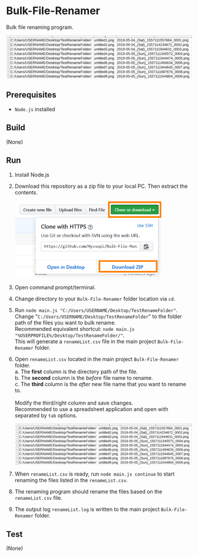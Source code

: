 # Bulk-File-Renamer
Bulk file renaming program.

![renameList](images/renameList.png)

## Prerequisites
- `Node.js` installed

## Build
(None)

## Run
1. Install Node.js

2. Download this repository as a zip file to your local PC. Then extract the contents.

    <img src="images/GitHubRepositoryDownload.png" width="400">

3. Open command prompt/terminal.

4. Change directory to your `Bulk-File-Renamer` folder location via `cd`.

5. Run `node main.js "C:/Users/USERNAME/Desktop/TestRenameFolder"`. Change "`C:/Users/USERNAME/Desktop/TestRenameFolder`" to the folder path of the files you want to bulk rename.  
Recommended equivalent shortcut: `node main.js "%USERPROFILE%/Desktop/TestRenameFolder/"`.  
This will generate a `renameList.csv` file in the main project `Bulk-File-Renamer` folder.

6. Open `renameList.csv` located in the main project `Bulk-File-Renamer` folder.  
a. The **first** column is the directory path of the file.  
b. The **second** column is the *before* file name to rename.  
c. The **third** column is the *after* new file name that you want to rename to.<br>  
Modify the third/right column and save changes.  
Recommended to use a spreadsheet application and open with separated by `tab` options.

    <img src="images/renameList.png" width="500">

7. When `renameList.csv` is ready, run `node main.js continue` to start renaming the files listed in the `renameList.csv`.

8. The renaming program should rename the files based on the `renameList.csv` file.

9. The output log `renameList.log` is written to the main project `Bulk-File-Renamer` folder.

## Test
(None)
